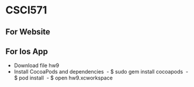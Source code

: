 # CSCI571

## For Website

## For Ios App
- Download file hw9
- Install CocoaPods and dependencies
  - $ sudo gem install cocoapods
  - $ pod install
  - $ open hw9.xcworkspace
